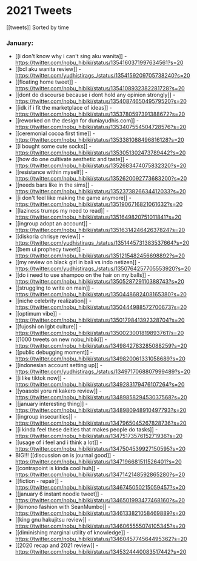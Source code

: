 # 2021 Tweets
[[tweets]]
Sorted by time

### January:
- [[i don't know why i can't sing aku wanita]] - https://twitter.com/nobu_hibiki/status/1354160371997634561?s=20
- [[bcl aku wanita review]] - https://twitter.com/yudhistirags_/status/1354159209705738240?s=20
- [[floating home tweet]] - https://twitter.com/nobu_hibiki/status/1354108932382281728?s=20
- [[dont do discourse because i dont hold any opinion strongly]] - https://twitter.com/nobu_hibiki/status/1354087465049579520?s=20
- [[idk if i fit the marketplace of ideas]] - https://twitter.com/nobu_hibiki/status/1353780597391388672?s=20
- [[reworked on the design for duniayudhis.com]] - https://twitter.com/nobu_hibiki/status/1353407554504728576?s=20
- [[ceremonial cocoa first time]] - https://twitter.com/nobu_hibiki/status/1353381088496816128?s=20
- [[i bought some cute socks]] - https://twitter.com/nobu_hibiki/status/1353051302473789442?s=20
- [[how do one cultivate aesthetic and taste]] - https://twitter.com/nobu_hibiki/status/1352683474075832320?s=20
- [[resistance within myself]] - https://twitter.com/nobu_hibiki/status/1352620092773683200?s=20
- [[needs bars like in the sims]] - https://twitter.com/nobu_hibiki/status/1352373826634412033?s=20
- [[i don't feel like making the game anymore]] - https://twitter.com/nobu_hibiki/status/1351906716821061632?s=20
- [[laziness trumps my need to read]] - https://twitter.com/nobu_hibiki/status/1351649820751011841?s=20
- [[ingroup adopt an account]] - https://twitter.com/nobu_hibiki/status/1351631424642637824?s=20
- [[diskoria chrisye review]] - https://twitter.com/yudhistirags_/status/1351445731383537664?s=20
- [[bem ui prophecy tweet]] - https://twitter.com/nobu_hibiki/status/1351215482456698892?s=20
- [[my review on black girl in bali vs indo netizen]] - https://twitter.com/yudhistirags_/status/1350764257705553920?s=20
- [[do i need to use shampoo on the hair on my balls]] - https://twitter.com/nobu_hibiki/status/1350528729110388743?s=20
- [[struggling to write on main]] - https://twitter.com/nobu_hibiki/status/1350448682408165380?s=20
- [[niche celebrity realization]] - https://twitter.com/nobu_hibiki/status/1350444988572700673?s=20
- [[optimum vibe]] - https://twitter.com/nobu_hibiki/status/1350179841392328704?s=20
- [[fujoshi on lgbt culture]] - https://twitter.com/nobu_hibiki/status/1350023001819893761?s=20
- [[1000 tweets on new nobu_hibiki]] - https://twitter.com/nobu_hibiki/status/1349842783285088259?s=20
- [[public debugging moment]] - https://twitter.com/nobu_hibiki/status/1349820061331058689?s=20
- [[indonesian account setting up]] - https://twitter.com/yudhistirags_/status/1349717068807999489?s=20
- [[i like tiktok now]] - https://twitter.com/nobu_hibiki/status/1349283179476107264?s=20
- [[yoasobi yoru ni kakero review]] - https://twitter.com/nobu_hibiki/status/1348985829453037568?s=20
- [[january interesting thing]] - https://twitter.com/nobu_hibiki/status/1348980948910497793?s=20
- [[ingroup insecurities]] - https://twitter.com/nobu_hibiki/status/1347965045267828736?s=20
- [[i kinda feel these deities that makes people do tasks]] - https://twitter.com/nobu_hibiki/status/1347517357615271936?s=20
- [[usage of i feel and i think a lot]] - https://twitter.com/nobu_hibiki/status/1347504539927150595?s=20
- BIG!!! [[discussion on is journal good]] - https://twitter.com/nobu_hibiki/status/1347196681511526401?s=20
- [[contrapoint is kinda cool huh]] - https://twitter.com/nobu_hibiki/status/1347142148592865280?s=20
- [[fiction - repair]] - https://twitter.com/nobu_hibiki/status/1346745050215059457?s=20
- [[january 6 instant noodle tweet]] - https://twitter.com/nobu_hibiki/status/1346501993477468160?s=20
- [[kimono fashion with SeanMumbo]] - https://twitter.com/nobu_hibiki/status/1346133821058469889?s=20
- [[king gnu hakujitsu review]] - https://twitter.com/nobu_hibiki/status/1346065555074105345?s=20
- [[diminishing marginal utility of knowledge]] - https://twitter.com/nobu_hibiki/status/1346045774564495362?s=20
- [[2020 recap and 2021 review]] - https://twitter.com/nobu_hibiki/status/1345324440083517442?s=20